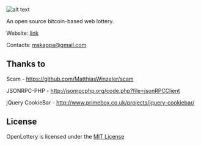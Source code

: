 ![alt text][logo]

An open source bitcoin-based web lottery.

Website: [link]

[link]: http://open.mskaline.com

Contacts: mskappa@gmail.com

[logo]: http://open.mskaline.com/images/openlotterylogobig.png "Logo"

Thanks to
---------------------
Scam - https://github.com/MatthiasWinzeler/scam

JSONRPC-PHP - http://jsonrpcphp.org/code.php?file=jsonRPCClient

jQuery CookieBar - http://www.primebox.co.uk/projects/jquery-cookiebar/


License
---------------------
OpenLottery is licensed under the [MIT License](LICENSE)
